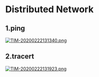 # Distributed Network
## 1.ping
[![TIM-20200222131340.png](https://i.postimg.cc/bY7x0vXW/TIM-20200222131340.png)](https://postimg.cc/hh0Qcct1)
## 2.tracert
[![TIM-20200222131923.png](https://i.postimg.cc/26qWvs0C/TIM-20200222131923.png)](https://postimg.cc/BL0tfVWz)
